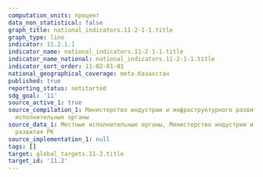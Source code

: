 ```yaml
---
computation_units: процент
data_non_statistical: false
graph_title: national_indicators.11-2-1-1.title
graph_type: line
indicator: 11.2.1.1
indicator_name: national_indicators.11-2-1-1.title
indicator_name_national: national_indicators.11-2-1-1.title
indicator_sort_order: 11-02-01-01
national_geographical_coverage: meta.Казахстан
published: true
reporting_status: notstarted
sdg_goal: '11'
source_active_1: true
source_compilation_1: Министерство индустрии и инфраструктурного развития РК, Местные
  исполнительные органы
source_data_1: Местные исполнительные органы, Министерство индустрии и инфраструктурного
  развития РК
source_implementation_1: null
tags: []
target: global_targets.11-2.title
target_id: '11.2'
---
```

